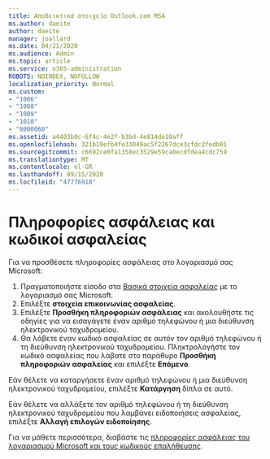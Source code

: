 ```yaml
---
title: Αποδεικτικά στοιχεία Outlook.com MSA
ms.author: daeite
author: daeite
manager: joallard
ms.date: 04/21/2020
ms.audience: Admin
ms.topic: article
ms.service: o365-administration
ROBOTS: NOINDEX, NOFOLLOW
localization_priority: Normal
ms.custom:
- "1006"
- "1008"
- "1009"
- "1010"
- "8000060"
ms.assetid: a4403b0c-6f4c-4e2f-b3bd-4e814de10aff
ms.openlocfilehash: 321b19efb4fe33049ac5f2267dce3cfdc2fedb01
ms.sourcegitcommit: c6692ce0fa1358ec3529e59ca0ecdfdea4cdc759
ms.translationtype: MT
ms.contentlocale: el-GR
ms.lasthandoff: 09/15/2020
ms.locfileid: "47776918"
---
```

# <a name="security-info-and-security-codes"></a>Πληροφορίες ασφάλειας και κωδικοί ασφαλείας

Για να προσθέσετε πληροφορίες ασφάλειας στο λογαριασμό σας Microsoft:

1. Πραγματοποιήστε είσοδο στα [Βασικά στοιχεία ασφαλείας](https://account.microsoft.com/security) με το λογαριασμό σας Microsoft.
1. Επιλέξτε **στοιχεία επικοινωνίας ασφαλείας**.
1. Επιλέξτε **Προσθήκη πληροφοριών ασφάλειας** και ακολουθήστε τις οδηγίες για να εισαγάγετε έναν αριθμό τηλεφώνου ή μια διεύθυνση ηλεκτρονικού ταχυδρομείου.
1. Θα λάβετε έναν κωδικό ασφαλείας σε αυτόν τον αριθμό τηλεφώνου ή τη διεύθυνση ηλεκτρονικού ταχυδρομείου. Πληκτρολογήστε τον κωδικό ασφαλείας που λάβατε στο παράθυρο **Προσθήκη πληροφοριών ασφαλείας** και επιλέξτε **Επόμενο**.

Εάν θέλετε να καταργήσετε έναν αριθμό τηλεφώνου ή μια διεύθυνση ηλεκτρονικού ταχυδρομείου, επιλέξτε **Κατάργηση** δίπλα σε αυτό.

Εάν θέλετε να αλλάξετε τον αριθμό τηλεφώνου ή τη διεύθυνση ηλεκτρονικού ταχυδρομείου που λαμβάνει ειδοποιήσεις ασφαλείας, επιλέξτε **Αλλαγή επιλογών ειδοποίησης**.

Για να μάθετε περισσότερα, διαβάστε τις [πληροφορίες ασφάλειας του λογαριασμού Microsoft και τους κωδικούς επαλήθευσης](https://support.microsoft.com/help/12428/).